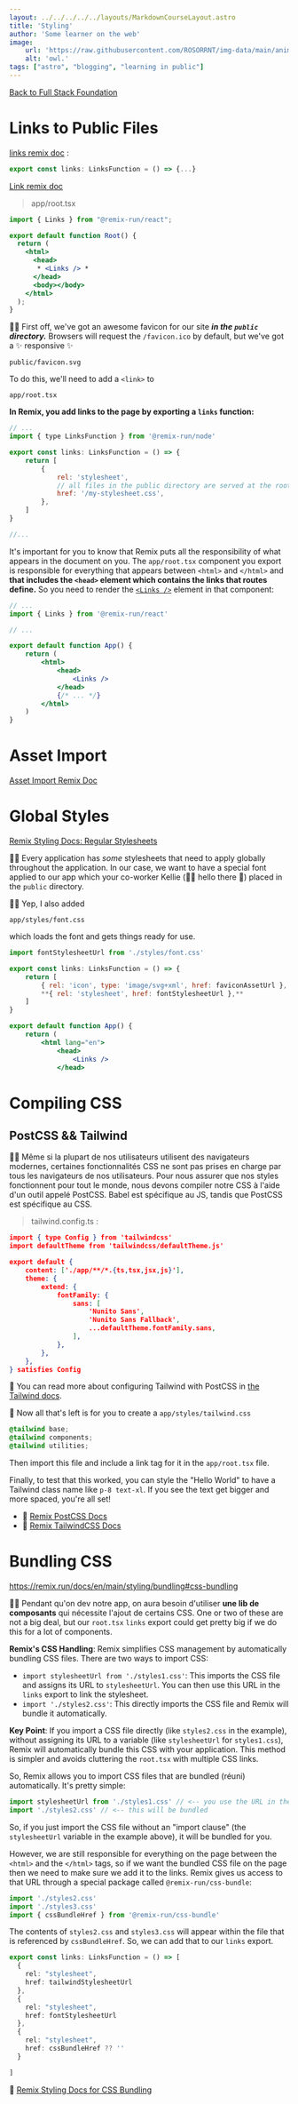 ```yaml
---
layout: ../../../../../layouts/MarkdownCourseLayout.astro
title: 'Styling'
author: 'Some learner on the web'
image:
    url: 'https://raw.githubusercontent.com/ROSORRNT/img-data/main/animals/owl.png'
    alt: 'owl.'
tags: ["astro", "blogging", "learning in public"]
---
```


[Back to Full Stack Foundation](/posts/workshop-resume/epic-web-dev/fullstack-foundations)

# Links to Public Files
[links remix doc](https://remix.run/docs/en/main/route/links ) :

````js
export const links: LinksFunction = () => {...}
````
[Link remix doc](https://remix.run/docs/en/main/components/links)

> app/root.tsx
````jsx
import { Links } from "@remix-run/react";

export default function Root() {
  return (
    <html>
      <head>
       * <Links /> *
      </head>
      <body></body>
    </html>
  );
}

````

👨‍💼 First off, we've got an awesome favicon for our site ***in the `public` directory.*** Browsers will request the `/favicon.ico` by default, but we've got a ✨ responsive ✨ 

`public/favicon.svg`

To do this, we'll need to add a `<link>` to 

`app/root.tsx`

**In Remix, you add links to the page by exporting a `links` function:**



```javascript
// ...
import { type LinksFunction } from '@remix-run/node'

export const links: LinksFunction = () => {
	return [
		{
			rel: 'stylesheet',
			// all files in the public directory are served at the root of the site
			href: '/my-stylesheet.css',
		},
	]
}

//...
```

It's important for you to know that Remix puts all the responsibility of what appears in the document on you. The `app/root.tsx` component you export is responsible for everything that appears between `<html>` and `</html>` and **that includes the `<head>` element which contains the links that routes define.** So you need to render the [`<Links />`](https://remix.run/docs/en/main/components/links) element in that component:

```jsx
// ...
import { Links } from '@remix-run/react'

// ...

export default function App() {
	return (
		<html>
			<head>
				<Links />
			</head>
			{/* ... */}
		</html>
	)
}
```

# Asset Import

[Asset Import Remix Doc](https://remix.run/docs/en/main/file-conventions/remix-config#assetsbuilddirectory)

# Global Styles

[ Remix Styling Docs: Regular Stylesheets](https://remix.run/docs/en/main/styling/css#regular-css)

👨‍💼 Every application has *some* stylesheets that need to apply globally throughout the application. In our case, we want to have a special font applied to our app which your co-worker Kellie (🧝‍♀️ hello there 👋) placed in the `public` directory.

🧝‍♂️ Yep, I also added 

`app/styles/font.css`

 which loads the font and gets things ready for use.


```jsx
import fontStylesheetUrl from './styles/font.css'

export const links: LinksFunction = () => {
	return [
		{ rel: 'icon', type: 'image/svg+xml', href: faviconAssetUrl },
		**{ rel: 'stylesheet', href: fontStylesheetUrl },**
	]
}

export default function App() {
	return (
		<html lang="en">
			<head>
				<Links />
			</head>

```

# Compiling CSS
## PostCSS && Tailwind

👨‍💼 Même si la plupart de nos utilisateurs utilisent des navigateurs modernes, certaines fonctionnalités CSS ne sont pas prises en charge par tous les navigateurs de nos utilisateurs. Pour nous assurer que nos styles fonctionnent pour tout le monde, nous devons compiler notre CSS à l'aide d'un outil appelé PostCSS. Babel est spécifique au JS, tandis que PostCSS est spécifique au CSS.

> tailwind.config.ts :
```json
import { type Config } from 'tailwindcss'
import defaultTheme from 'tailwindcss/defaultTheme.js'

export default {
	content: ['./app/**/*.{ts,tsx,jsx,js}'],
	theme: {
		extend: {
			fontFamily: {
				sans: [
					'Nunito Sans',
					'Nunito Sans Fallback',
					...defaultTheme.fontFamily.sans,
				],
			},
		},
	},
} satisfies Config
```

📜 You can read more about configuring Tailwind with PostCSS in [the Tailwind docs](https://tailwindcss.com/docs/using-with-preprocessors).

🐨 Now all that's left is for you to create a  `app/styles/tailwind.css`



```css
@tailwind base;
@tailwind components;
@tailwind utilities;
```

Then import this file and include a link tag for it in the `app/root.tsx`
file.

Finally, to test that this worked, you can style the "Hello World" to have a Tailwind class name like `p-8 text-xl`. If you see the text get bigger and more spaced, you're all set!

- 📜 [Remix PostCSS Docs](https://remix.run/docs/en/1.18.0/guides/styling#postcss)
- 📜 [Remix TailwindCSS Docs](https://remix.run/docs/en/1.18.0/guides/styling#tailwind-css)


# Bundling CSS
https://remix.run/docs/en/main/styling/bundling#css-bundling

👨‍💼 Pendant qu'on dev notre app, on aura besoin d'utiliser **une lib de composants** qui nécessite l'ajout de certains CSS. One or two of these are not a big deal, but our `root.tsx` `links` export could get pretty big if we do this for a lot of components.

**Remix's CSS Handling**: Remix simplifies CSS management by automatically bundling CSS files. There are two ways to import CSS:

   - `import stylesheetUrl from './styles1.css'`: This imports the CSS file and assigns its URL to `stylesheetUrl`. You can then use this URL in the `links` export to link the stylesheet.
   - `import './styles2.css'`: This directly imports the CSS file and Remix will bundle it automatically.

**Key Point**: If you import a CSS file directly (like `styles2.css` in the example), without assigning its URL to a variable (like `stylesheetUrl` for `styles1.css`), Remix will automatically bundle this CSS with your application. This method is simpler and avoids cluttering the `root.tsx` with multiple CSS links.




So, Remix allows you to import CSS files that are bundled (réuni) automatically. It's pretty simple:



```javascript
import stylesheetUrl from './styles1.css' // <-- you use the URL in the links export
import './styles2.css' // <-- this will be bundled
```


So, if you just import the CSS file without an "import clause" (the `stylesheetUrl` variable in the example above), it will be bundled for you.

However, we are still responsible for everything on the page between the `<html>` and the `</html>` tags, so if we want the bundled CSS file on the page then we need to make sure we add it to the links. Remix gives us access to that URL through a special package called `@remix-run/css-bundle`:



```js
import './styles2.css'
import './styles3.css'
import { cssBundleHref } from '@remix-run/css-bundle'
```

The contents of `styles2.css` and `styles3.css` will appear within the file that is referenced by `cssBundleHref`. So, we can add that to our `links` export.
```ts
export const links: LinksFunction = () => [
  {
    rel: "stylesheet",
    href: tailwindStylesheetUrl
  },
  {
    rel: "stylesheet",
    href: fontStylesheetUrl
  },
  {
    rel: "stylesheet",
    href: cssBundleHref ?? ''
  }

]
```

📜 [Remix Styling Docs for CSS Bundling](https://remix.run/docs/en/main/guides/styling#css-bundling)

